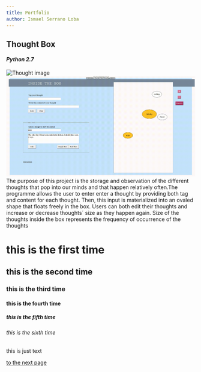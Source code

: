 ```yaml
---
title: Portfolio
author: Ismael Serrano Loba
---
```



## Thought Box 
#### _Python 2.7_

![Thought image](https://github.com/Rompelimbra/Rompelimbra.github.io/descarga.png)
<img src="bandicam-2020-06-14-22-51-39-204.gif" alt="descarga">
The purpose of this project is the storage and observation of the different thoughts that pop into our minds and that happen relatively
often.The programme allows the user to enter enter a thought by providing both tag and content for each thought. Then, this input is 
materialized into an ovaled shape that floats freely in the box. Users can both edit their thoughts and increase or decrease thoughts´ 
size as they happen again. Size of the thoughts inside the box represents the frequency of occurrence of the thoughts 

# this is the first time

## this is the second time

### this is the third time

#### this is the fourth time

##### this is the fifth time

###### this is the sixth time

this is just text

[to the next page](https://rompelimbra.github.io/second)
